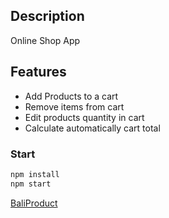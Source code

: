 ## Description

Online Shop App

## Features

- Add Products to a cart
- Remove items from cart
- Edit products quantity in cart
- Calculate automatically cart total

### Start

```sh
npm install
npm start
```

[BaliProduct](https://baliproduct.herokuapp.com/)
